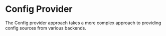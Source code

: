 # Config Provider

The Config provider approach takes a more complex approach to providing config sources 
from various backends.
